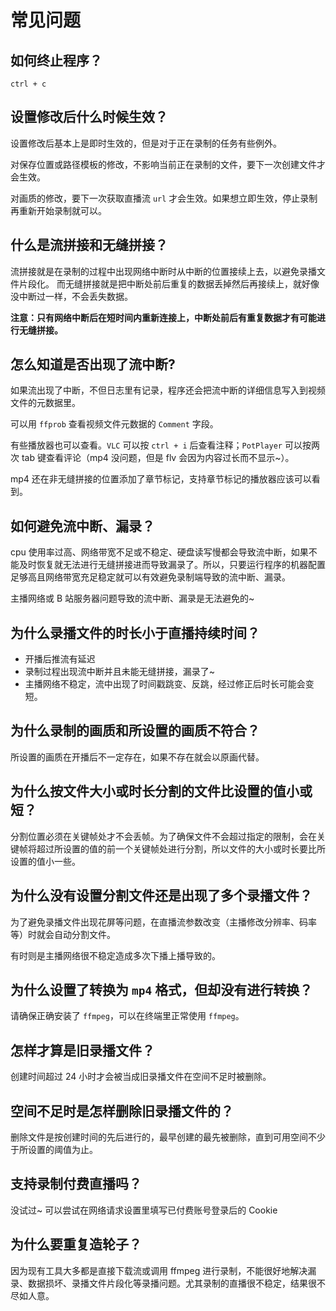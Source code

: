 # 常见问题

## 如何终止程序？

`ctrl + c`

## 设置修改后什么时候生效？

设置修改后基本上是即时生效的，但是对于正在录制的任务有些例外。

对保存位置或路径模板的修改，不影响当前正在录制的文件，要下一次创建文件才会生效。

对画质的修改，要下一次获取直播流 `url` 才会生效。如果想立即生效，停止录制再重新开始录制就可以。

## 什么是流拼接和无缝拼接？

流拼接就是在录制的过程中出现网络中断时从中断的位置接续上去，以避免录播文件片段化。
而无缝拼接就是把中断处前后重复的数据丢掉然后再接续上，就好像没中断过一样，不会丢失数据。

**注意：只有网络中断后在短时间内重新连接上，中断处前后有重复数据才有可能进行无缝拼接。**

## 怎么知道是否出现了流中断?

如果流出现了中断，不但日志里有记录，程序还会把流中断的详细信息写入到视频文件的元数据里。

可以用 `ffprob` 查看视频文件元数据的 `Comment` 字段。

有些播放器也可以查看。`VLC` 可以按 `ctrl + i` 后查看注释；`PotPlayer` 可以按两次 tab 键查看评论（mp4 没问题，但是 flv 会因为内容过长而不显示~）。

mp4 还在非无缝拼接的位置添加了章节标记，支持章节标记的播放器应该可以看到。

## 如何避免流中断、漏录？

cpu 使用率过高、网络带宽不足或不稳定、硬盘读写慢都会导致流中断，如果不能及时恢复就无法进行无缝拼接进而导致漏录了。所以，只要运行程序的机器配置足够高且网络带宽充足稳定就可以有效避免录制端导致的流中断、漏录。

主播网络或 B 站服务器问题导致的流中断、漏录是无法避免的~

## 为什么录播文件的时长小于直播持续时间？

- 开播后推流有延迟
- 录制过程出现流中断并且未能无缝拼接，漏录了~
- 主播网络不稳定，流中出现了时间戳跳变、反跳，经过修正后时长可能会变短。

## 为什么录制的画质和所设置的画质不符合？

所设置的画质在开播后不一定存在，如果不存在就会以原画代替。

## 为什么按文件大小或时长分割的文件比设置的值小或短？

分割位置必须在关键帧处才不会丢帧。为了确保文件不会超过指定的限制，会在关键帧将超过所设置的值的前一个关键帧处进行分割，所以文件的大小或时长要比所设置的值小一些。

## 为什么没有设置分割文件还是出现了多个录播文件？

为了避免录播文件出现花屏等问题，在直播流参数改变（主播修改分辨率、码率等）时就会自动分割文件。

有时则是主播网络很不稳定造成多次下播上播导致的。

## 为什么设置了转换为 `mp4` 格式，但却没有进行转换？

请确保正确安装了 `ffmpeg`，可以在终端里正常使用 `ffmpeg`。

## 怎样才算是旧录播文件？

创建时间超过 24 小时才会被当成旧录播文件在空间不足时被删除。

## 空间不足时是怎样删除旧录播文件的？

删除文件是按创建时间的先后进行的，最早创建的最先被删除，直到可用空间不少于所设置的阈值为止。

## 支持录制付费直播吗？

没试过~ 可以尝试在网络请求设置里填写已付费账号登录后的 Cookie

## 为什么要重复造轮子？

因为现有工具大多都是直接下载流或调用 ffmpeg 进行录制，不能很好地解决漏录、数据损坏、录播文件片段化等录播问题。尤其录制的直播很不稳定，结果很不尽如人意。
